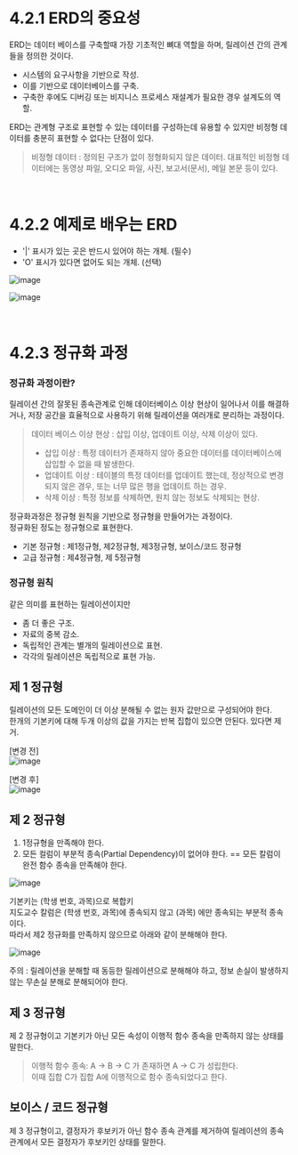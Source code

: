 # 4.2.1 ERD의 중요성 

ERD는 데이터 베이스를 구축할때 가장 기초적인 뼈대 역할을 하며, 릴레이션 간의 관계들을 정의한 것이다. 

* 시스템의 요구사항을 기반으로 작성. 
* 이를 기반으로 데이터베이스를 구축. 
* 구축한 후에도 디버깅 또는 비지니스 프로세스 재설계가 필요한 경우 설계도의 역할. 

ERD는 관계형 구조로 표현할 수 있는 데이터를 구성하는데 유용할 수 있지만 비정형 데이터를 충분히 표현할 수 없다는 단점이 있다. 

> 비정형 데이터 : 정의된 구조가 없이 정형화되지 않은 데이터. 대표적인 비정형 데이터에는 동영상 파일, 오디오 파일, 사진, 보고서(문서), 메일 본문 등이 있다.

<br>

# 4.2.2 예제로 배우는 ERD

* '|' 표시가 있는 곳은 반드시 있어야 하는 개체. (필수)
* 'O' 표시가 있다면 없어도 되는 개체. (선택)

![image](https://github.com/Youth787/SSAFY_CS_Study/assets/90955152/abb5a547-3a14-4a98-82b6-edaa992f355f)

![image](https://github.com/Youth787/SSAFY_CS_Study/assets/90955152/7734bc9d-ceaa-48a6-82a2-7cf88c5c8bf3)

<br>

# 4.2.3 정규화 과정 

### 정규화 과정이란? 
릴레이션 간의 잘못된 종속관계로 인해 데이터베이스 이상 현상이 일어나서 이를 해결하거나, 저장 공간을 효율적으로 사용하기 위해 릴레이션을 여러개로 분리하는 과정이다. 
> 데이터 베이스 이상 현상 : 삽입 이상, 업데이트 이상, 삭제 이상이 있다.
> * 삽입 이상 : 특정 데이터가 존재하지 않아 중요한 데이터를 데이터베이스에 삽입할 수 없을 때 발생한다.
> * 업데이트 이상 : 테이블의 특정 데이터를 업데이트 했는데, 정상적으로 변경되지 않은 경우, 또는 너무 많은 행을 업데이트 하는 경우.
> * 삭제 이상 : 특정 정보를 삭제하면, 원치 않는 정보도 삭제되는 현상.

정규화과정은 정규형 원칙을 기반으로 정규형을 만들어가는 과정이다. <br>
정규화된 정도는 정규형으로 표현한다. 

* 기본 정규형 : 제1정규형, 제2정규형, 제3정규형, 보이스/코드 정규형
* 고급 정규형 : 제4정규형, 제 5정규형

### 정규형 원칙
같은 의미를 표현하는 릴레이션이지만 
* 좀 더 좋은 구조.
* 자료의 중복 감소.
* 독립적인 관계는 별개의 릴레이션으로 표현.
* 각각의 릴레이션은 독립적으로 표현 가능.

## 제 1 정규형 

릴레이션의 모든 도메인이 더 이상 분해될 수 없는 원자 값만으로 구성되어야 한다. <br>
한개의 기본키에 대해 두개 이상의 값을 가지는 반복 집합이 있으면 안된다. 있다면 제거. 

[변경 전] <br>
![image](https://github.com/Youth787/SSAFY_CS_Study/assets/90955152/5a4b41e1-1117-4c2f-ae39-a28da6002721)

[변경 후] <br>
![image](https://github.com/Youth787/SSAFY_CS_Study/assets/90955152/20c3f463-497b-4c23-ac75-e29b9ebeca4d)

## 제 2 정규형 

1. 1정규형을 만족해야 한다. <br>
2. 모든 컬럼이 부분적 종속(Partial Dependency)이 없어야 한다. == 모든 칼럼이 완전 함수 종속을 만족해야 한다.

![image](https://github.com/Youth787/SSAFY_CS_Study/assets/90955152/7af4b21f-d6c6-456a-846b-43795b3ec11f)

기본키는 (학생 번호, 과목)으로 복합키 <br>
지도교수 칼럼은 (학생 번호, 과목)에 종속되지 않고 (과목) 에만 종속되는 부분적 종속이다. <br>
따라서 제2 정규화를 만족하지 않으므로 아래와 같이 분해해야 한다.

![image](https://github.com/Youth787/SSAFY_CS_Study/assets/90955152/cbf71611-c6d7-4519-877e-cff92561f375)


주의 : 릴레이션을 분해할 때 동등한 릴레이션으로 분해해야 하고, 정보 손실이 발생하지 않는 무손실 분해로 분해되어야 한다. 


## 제 3 정규형

제 2 정규형이고 기본키가 아닌 모든 속성이 이행적 함수 종속을 만족하지 않는 상태를 말한다. 

> 이행적 함수 종속: A -> B -> C 가 존재하면 A -> C 가 성립한다. <br>
> 이때 집합 C가 집합 A에 이행적으로 함수 종속되었다고 한다. 


## 보이스 / 코드 정규형 

제 3 정규형이고, 결정자가 후보키가 아닌 함수 종속 관계를 제거하여 릴레이션의 종속 관계에서 모든 결정자가 후보키인 상태를 말한다. 
